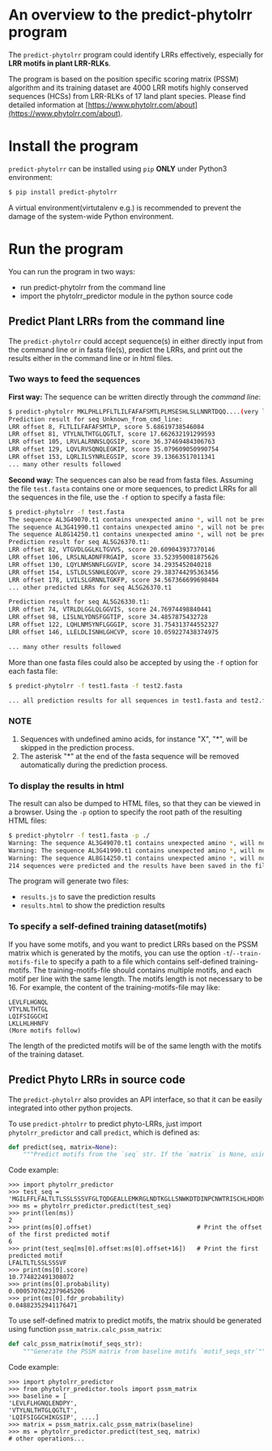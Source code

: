 # An overview to the predict-phytolrr program

The `predict-phytolrr` program could identify LRRs effectively, especially for **LRR motifs in plant LRR-RLKs**.

The program is based on the position specific scoring matrix (PSSM) algorithm and its training dataset are 4000 LRR motifs highly conserved sequences (HCSs) from LRR-RLKs of 17 land plant species. Please find detailed information at [https://www.phytolrr.com/about](https://www.phytolrr.com/about).

# Install the program

`predict-phytolrr` can be installed using `pip` **ONLY** under Python3 environment:

```bash
$ pip install predict-phytolrr
``` 

A virtual environment(virtutalenv e.g.) is recommended to prevent the damage of the system-wide Python environment.

# Run the program

You can run the program in two ways:

* run predict-phytolrr from the command line
* import the phytolrr_predictor module in the python source code

## Predict Plant LRRs from the command line

The `predict-phytolrr` could accept sequence(s) in either directly input from the command line or in fasta file(s), predict the LRRs, and print out the results either in the command line or in html files.

### Two ways to feed the sequences

**First way:** The sequence can be written directly through the *command line*:
```bash
$ predict-phytolrr MKLPHLLPFLTLILFAFAFSMTLPLMSESHLSLLNNRTDQQ....(very long)
Prediction result for seq Unknown_from_cmd_line:
LRR offset 8, FLTLILFAFAFSMTLP, score 5.68619738546084
LRR offset 81, VTYLNLTHTGLQGTLT, score 17.662632191299593
LRR offset 105, LRVLALRNNSLQGSIP, score 36.37469484306763
LRR offset 129, LQVLRVSQNQLEGKIP, score 35.079609050990754
LRR offset 153, LQRLILSYNRLEGSIP, score 39.13663517011341
... many other results followed
```

**Second way:** The sequences can also be read from fasta files. Assuming the file `test.fasta` contains one or more sequences, to predict LRRs for all the sequences in the file, use the `-f` option to specify a fasta file:

```bash
$ predict-phytolrr -f test.fasta
The sequence AL3G49070.t1 contains unexpected amino *, will not be predicted
The sequence AL3G41990.t1 contains unexpected amino *, will not be predicted
The sequence AL8G14250.t1 contains unexpected amino *, will not be predicted
Prediction result for seq AL5G26370.t1:
LRR offset 82, VTGVDLGGLKLTGVVS, score 20.609043937370146
LRR offset 106, LRSLNLADNFFRGAIP, score 33.523950081875626
LRR offset 130, LQYLNMSNNFLGGVIP, score 34.2935452040218
LRR offset 154, LSTLDLSSNHLEQGVP, score 29.383744295363456
LRR offset 178, LVILSLGRNNLTGKFP, score 34.567366699698404
... other predicted LRRs for seq AL5G26370.t1

Prediction result for seq AL5G26330.t1:
LRR offset 74, VTRLDLGGLQLGGVIS, score 24.76974498840441
LRR offset 98, LISLNLYDNSFGGTIP, score 34.4857875432728
LRR offset 122, LQHLNMSYNFLGGGIP, score 31.754313744552327
LRR offset 146, LLELDLISNHLGHCVP, score 10.059227438374975

... many other results followed
```

More than one fasta files could also be accepted by using the `-f` option for each fasta file:

```bash
$ predict-phytolrr -f test1.fasta -f test2.fasta

... all prediction results for all sequences in test1.fasta and test2.fasta
```

### NOTE

1. Sequences with undefined amino acids, for instance "X", "*", will be skipped in the prediction process.
2. The asterisk "*" at the end of the fasta sequence will be removed automatically during the prediction process.

### To display the results in html

The result can also be dumped to HTML files, so that they can be viewed in a browser. Using the `-p` option to specify the root path of the resulting HTML files:

```bash
$ predict-phytolrr -f test1.fasta -p ./
Warning: The sequence AL3G49070.t1 contains unexpected amino *, will not be predicted
Warning: The sequence AL3G41990.t1 contains unexpected amino *, will not be predicted
Warning: The sequence AL8G14250.t1 contains unexpected amino *, will not be predicted
214 sequences were predicted and the results have been saved in the file results.html

```

The program will generate two files:

* `results.js` to save the prediction results
* `results.html` to show the prediction results

### To specify a self-defined training dataset(motifs)

If you have some motifs, and you want to predict LRRs based on the PSSM matrix which is generated by the motifs,
you can use the option `-t`/`--train-motifs-file` to specify a path to a file which contains self-defined training-motifs.
The training-motifs-file should contains multiple motifs, and each motif per line with the same length. 
The motifs length is not necessary to be 16. For example, the content of the training-motifs-file may like:

```
LEVLFLHGNQL
VTYLNLTHTGL
LQIFSIGGCHI
LKLLHLHHNFV
(More motifs follow)
```

The length of the predicted motifs will be of the same length with the motifs of the training dataset. 

## Predict Phyto LRRs in source code

The `predict-phytolrr` also provides an API interface, so that it can be easily integrated into other python projects.

To use `predict-phtolrr` to predict phyto-LRRs, just import `phytolrr_predictor` and call `predict`, which is defined as:

```python
def predict(seq, matrix=None):
    """Predict motifs from the `seq` str. If the `matrix` is None, using the built-in matrix to predict motifs"""
```

Code example:

```commandline
>>> import phytolrr_predictor
>>> test_seq = 'MGILFFLFALTLTLSSLSSSVFGLTQDGEALLEMKRGLNDTKGLLSNWKDTDINPCNWTRISCHLHDQRVRVINLPFLRLGGTISPSIGKITRLHRLAIH'
>>> ms = phytolrr_predictor.predict(test_seq)
>>> print(len(ms))
2
>>> print(ms[0].offset)                             # Print the offset of the first predicted motif 
6
>>> print(test_seq[ms[0].offset:ms[0].offset+16])   # Print the first predicted motif
LFALTLTLSSLSSSVF
>>> print(ms[0].score)
10.774822491308072
>>> print(ms[0].probability)
0.0005707622379645206
>>> print(ms[0].fdr_probability)
0.04882352941176471
```

To use self-defined matrix to predict motifs, the matrix should be generated using function `pssm_matrix.calc_pssm_matrix`:

```python
def calc_pssm_matrix(motif_seqs_str):
    """Generate the PSSM matrix from baseline motifs `motif_seqs_str`"""
```

Code example:

```commandline
>>> import phytolrr_predictor
>>> from phytolrr_predictor.tools import pssm_matrix
>>> baseline = [
'LEVLFLHGNQLENDPY',
'VTYLNLTHTGLQGTLT',
'LQIFSIGGCHIKGSIP', ....]
>>> matrix = pssm_matrix.calc_pssm_matrix(baseline)
>>> ms = phytolrr_predictor.predict(test_seq, matrix)
# other operations...
```